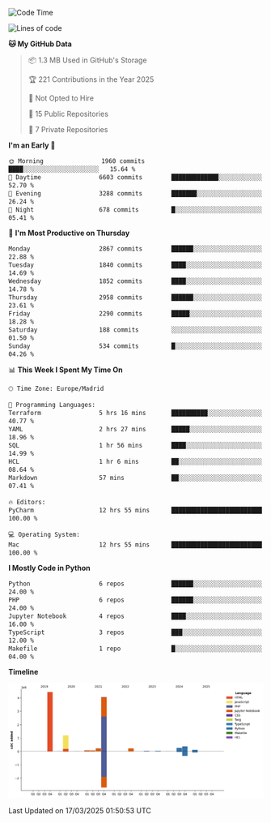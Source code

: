 <!--START_SECTION:waka-->
![Code Time](http://img.shields.io/badge/Code%20Time-708%20hrs%2052%20mins-blue)

![Lines of code](https://img.shields.io/badge/From%20Hello%20World%20I%27ve%20Written-11.1%20million%20lines%20of%20code-blue)

**🐱 My GitHub Data** 

> 📦 1.3 MB Used in GitHub's Storage 
 > 
> 🏆 221 Contributions in the Year 2025
 > 
> 🚫 Not Opted to Hire
 > 
> 📜 15 Public Repositories 
 > 
> 🔑 7 Private Repositories 
 > 
**I'm an Early 🐤** 

```text
🌞 Morning                1960 commits        ████░░░░░░░░░░░░░░░░░░░░░   15.64 % 
🌆 Daytime                6603 commits        █████████████░░░░░░░░░░░░   52.70 % 
🌃 Evening                3288 commits        ███████░░░░░░░░░░░░░░░░░░   26.24 % 
🌙 Night                  678 commits         █░░░░░░░░░░░░░░░░░░░░░░░░   05.41 % 
```
📅 **I'm Most Productive on Thursday** 

```text
Monday                   2867 commits        ██████░░░░░░░░░░░░░░░░░░░   22.88 % 
Tuesday                  1840 commits        ████░░░░░░░░░░░░░░░░░░░░░   14.69 % 
Wednesday                1852 commits        ████░░░░░░░░░░░░░░░░░░░░░   14.78 % 
Thursday                 2958 commits        ██████░░░░░░░░░░░░░░░░░░░   23.61 % 
Friday                   2290 commits        █████░░░░░░░░░░░░░░░░░░░░   18.28 % 
Saturday                 188 commits         ░░░░░░░░░░░░░░░░░░░░░░░░░   01.50 % 
Sunday                   534 commits         █░░░░░░░░░░░░░░░░░░░░░░░░   04.26 % 
```


📊 **This Week I Spent My Time On** 

```text
🕑︎ Time Zone: Europe/Madrid

💬 Programming Languages: 
Terraform                5 hrs 16 mins       ██████████░░░░░░░░░░░░░░░   40.77 % 
YAML                     2 hrs 27 mins       █████░░░░░░░░░░░░░░░░░░░░   18.96 % 
SQL                      1 hr 56 mins        ████░░░░░░░░░░░░░░░░░░░░░   14.99 % 
HCL                      1 hr 6 mins         ██░░░░░░░░░░░░░░░░░░░░░░░   08.64 % 
Markdown                 57 mins             ██░░░░░░░░░░░░░░░░░░░░░░░   07.41 % 

🔥 Editors: 
PyCharm                  12 hrs 55 mins      █████████████████████████   100.00 % 

💻 Operating System: 
Mac                      12 hrs 55 mins      █████████████████████████   100.00 % 
```

**I Mostly Code in Python** 

```text
Python                   6 repos             ██████░░░░░░░░░░░░░░░░░░░   24.00 % 
PHP                      6 repos             ██████░░░░░░░░░░░░░░░░░░░   24.00 % 
Jupyter Notebook         4 repos             ████░░░░░░░░░░░░░░░░░░░░░   16.00 % 
TypeScript               3 repos             ███░░░░░░░░░░░░░░░░░░░░░░   12.00 % 
Makefile                 1 repo              █░░░░░░░░░░░░░░░░░░░░░░░░   04.00 % 
```



**Timeline**

![Lines of Code chart](https://raw.githubusercontent.com/danisoronellas/danisoronellas/main/assets/bar_graph.png)


 Last Updated on 17/03/2025 01:50:53 UTC
<!--END_SECTION:waka-->
